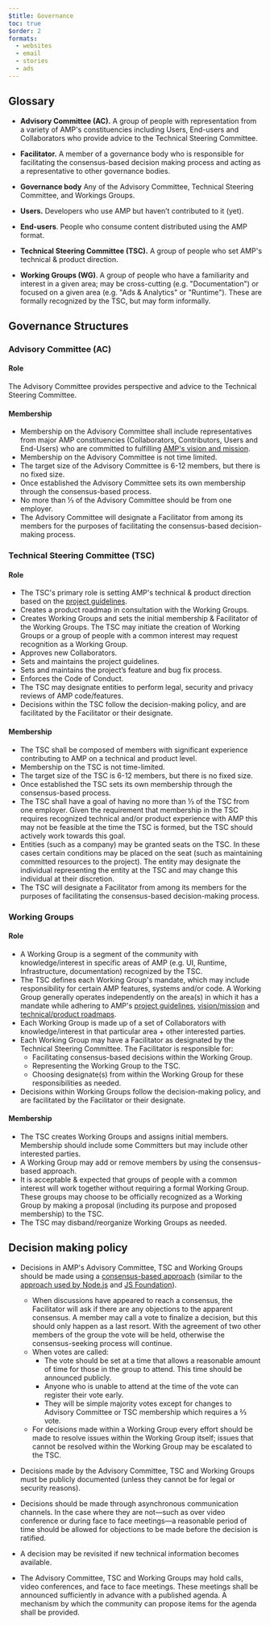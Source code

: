 ```yaml
---
$title: Governance
toc: true
$order: 2
formats:
  - websites
  - email
  - stories
  - ads
---
```




## Glossary

* **Advisory Committee (AC).**  A group of people with representation from a variety of AMP's constituencies including Users, End-users and Collaborators who provide advice to the Technical Steering Committee.

* <strong id=facilitator>Facilitator.</strong>  A member of a governance body who is responsible for facilitating the consensus-based decision making process and acting as a representative to other governance bodies.

* <strong id=governance-body>Governance body</strong> Any of the Advisory Committee, Technical Steering Committee, and Workings Groups.

* <strong id=user>Users.</strong> Developers who use AMP but haven’t contributed to it (yet).

* <strong id=end-user>End-users</strong>. People who consume content distributed using the AMP format.

* **Technical Steering Committee (TSC).**  A group of people who set AMP's technical & product direction.

* <strong id=wg>Working Groups (WG)</strong>.  A group of people who have a familiarity and interest in a given area; may be cross-cutting (e.g. "Documentation") or focused on a given area (e.g. "Ads & Analytics" or "Runtime").  These are formally recognized by the TSC, but may form informally.

## Governance Structures

### Advisory Committee (AC)

#### Role

The Advisory Committee provides perspective and advice to the Technical Steering Committee.

#### Membership
* Membership on the Advisory Committee shall include representatives from major AMP constituencies (Collaborators, Contributors, Users and End-Users) who are committed to fulfilling [AMP's vision and mission](https://www.ampproject.org/about/mission/).
* Membership on the Advisory Committee is not time limited.
* The target size of the Advisory Committee is 6-12 members, but there is no fixed size.
* Once established the Advisory Committee sets its own membership through the consensus-based process.
* No more than ⅓ of the Advisory Committee should be from one employer.
* The Advisory Committee will designate a Facilitator from among its members for the purposes of facilitating the consensus-based decision-making process.

### Technical Steering Committee (TSC)

#### Role

* The TSC's primary role is setting AMP's technical & product direction based on the [project guidelines](https://www.ampproject.org/about/amp-design-principles/).
* Creates a product roadmap in consultation with the Working Groups.
* Creates Working Groups and sets the initial membership & Facilitator of the Working Groups.  The TSC may initiate the creation of Working Groups or a group of people with a common interest may request recognition as a Working Group.
* Approves new Collaborators.
* Sets and maintains the project guidelines.
* Sets and maintains the project’s feature and bug fix process.
* Enforces the Code of Conduct.
* The TSC may designate entities to perform legal, security and privacy reviews of AMP code/features.
* Decisions within the TSC follow the decision-making policy, and are facilitated by the Facilitator or their designate.

#### Membership

* The TSC shall be composed of members with significant experience contributing to AMP on a technical and product level.
* Membership on the TSC is not time-limited.
* The target size of the TSC is 6-12 members, but there is no fixed size.
* Once established the TSC sets its own membership through the consensus-based process.
* The TSC shall have a goal of having no more than ⅓ of the TSC from one employer.  Given the requirement that membership in the TSC requires recognized technical and/or product experience with AMP this may not be feasible at the time the TSC is formed, but the TSC should actively work towards this goal.
* Entities (such as a company) may be granted seats on the TSC.  In these cases certain conditions may be placed on the seat (such as maintaining committed resources to the project). The entity may designate the individual representing the entity at the TSC and may change this individual at their discretion.
* The TSC will designate a Facilitator from among its members for the purposes of facilitating the consensus-based decision-making process.

### Working Groups

#### Role
* A Working Group is a segment of the community with knowledge/interest in specific areas of AMP (e.g. UI, Runtime, Infrastructure, documentation) recognized by the TSC.
* The TSC defines each Working Group's mandate, which may include responsibility for certain AMP features, systems and/or code.  A Working Group generally operates independently on the area(s) in which it has a mandate while adhering to AMP's [project guidelines](https://github.com/ampproject/amphtml/tree/master/contributing), [vision/mission](https://www.ampproject.org/about/mission/) and [technical/product roadmaps](https://github.com/ampproject/amphtml/projects/43).
* Each Working Group is made up of a set of Collaborators with knowledge/interest in that particular area + other interested parties.
* Each Working Group may have a Facilitator as designated by the Technical Steering Committee.  The Facilitator is responsible for:
  * Facilitating consensus-based decisions within the Working Group.
  * Representing the Working Group to the TSC.
  * Choosing designate(s) from within the Working Group for these responsibilities as needed.
* Decisions within Working Groups follow the decision-making policy, and are facilitated by the Facilitator or their designate.

#### Membership
* The TSC creates Working Groups and assigns initial members.  Membership should include some Committers but may include other interested parties.
* A Working Group may add or remove members by using the consensus-based approach.
* It is acceptable & expected that groups of people with a common interest will work together without requiring a formal Working Group.  These groups may choose to be officially recognized as a Working Group by making a proposal (including its purpose and proposed membership) to the TSC.
* The TSC may disband/reorganize Working Groups as needed.

## Decision making policy

* Decisions in AMP's Advisory Committee, TSC and Working Groups should be made using a [consensus-based approach](https://en.wikipedia.org/wiki/Consensus-seeking_decision-making) (similar to the [approach used by Node.js](https://nodejs.org/en/about/governance/#consensus-seeking-process) and [JS Foundation](https://github.com/JSFoundation/TAC/blob/master/TAC-Charter.md#section-8-decision-making)).
  * When discussions have appeared to reach a consensus, the Facilitator will ask if there are any objections to the apparent consensus.  A member may call a vote to finalize a decision, but this should only happen as a last resort.  With the agreement of two other members of the group the vote will be held, otherwise the consensus-seeking process will continue.
  * When votes are called:
    * The vote should be set at a time that allows a reasonable amount of time for those in the group to attend.  This time should be announced publicly.
    * Anyone who is unable to attend at the time of the vote can register their vote early.
    * They will be simple majority votes except for changes to Advisory Committee or TSC membership which requires a ⅔ vote.
  * For decisions made within a Working Group every effort should be made to resolve issues within the Working Group itself; issues that cannot be resolved within the Working Group may be escalated to the TSC.

* Decisions made by the Advisory Committee, TSC and Working Groups must be publicly documented (unless they cannot be for legal or security reasons).

* Decisions should be made through asynchronous communication channels. In the case where they are not—such as over video conference or during face to face meetings—a reasonable period of time should be allowed for objections to be made before the decision is ratified.

* A decision may be revisited if new technical information becomes available.

* The Advisory Committee, TSC and Working Groups may hold calls, video conferences, and face to face meetings. These meetings shall be announced sufficiently in advance with a published agenda. A mechanism by which the community can propose items for the agenda shall be provided.